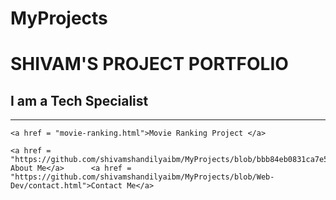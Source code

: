 # MyProjects
<!DOCTYPE html>
<html lang="en">
<head>
    <meta charset="UTF-8">
    <meta name="viewport" content="width=device-width, initial-scale=1.0">
    <title>Document</title>
</head>
<body>
    <h1> SHIVAM'S PROJECT PORTFOLIO</h1>
    <h2>I am a Tech Specialist</h2>
    <hr/>

    <a href = "movie-ranking.html">Movie Ranking Project </a>

    <a href = "https://github.com/shivamshandilyaibm/MyProjects/blob/bbb84eb0831ca7e532dd43ed2ae7c5b099c176ba/about.html"> About Me</a>      <a href = "https://github.com/shivamshandilyaibm/MyProjects/blob/Web-Dev/contact.html">Contact Me</a>


</body>
</html>
